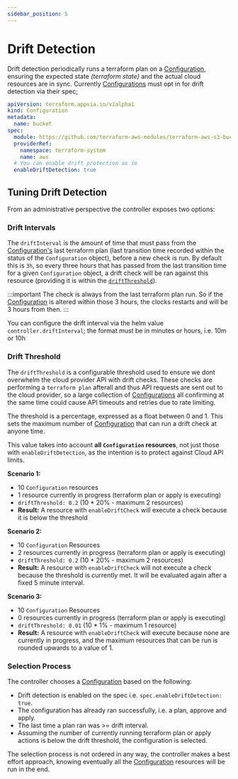 ```yaml
---
sidebar_position: 5
---
```


# Drift Detection

Drift detection periodically runs a terraform plan on a [Configuration](docs/terranetes-controller/reference/configurations.terraform.appvia.io.md), ensuring the expected state _(terraform state)_ and the actual cloud resources are in sync. Currently [Configurations](docs/terranetes-controller/reference/configurations.terraform.appvia.io.md) must opt in for drift detection via their spec;

```yaml
apiVersion: terraform.appvia.io/v1alpha1
kind: Configuration
metadata:
  name: bucket
spec:
  module: https://github.com/terraform-aws-modules/terraform-aws-s3-bucket.git?ref=v3.1.0
  providerRef:
    namespace: terraform-system
    name: aws
  # You can enable drift protection as so
  enableDriftDetection: true
```

## Tuning Drift Detection

From an administrative perspective the controller exposes two options:

### Drift Intervals

The `driftInterval` is the amount of time that must pass from the [Configuration's](docs/terranetes-controller/reference/configurations.terraform.appvia.io.md) last terraform plan (last transition time recorded within the status of the `Configuration` object), before a new check is run. By default this is `3h`, so every three hours that has passed from the last transition time for a given `Configuration` object, a drift check will be ran against this resource (providing it is within the [`driftThreshold`](#drift-threshold)).

:::important
The check is always from the last terraform plan run. So if the [Configuration](docs/terranetes-controller/reference/configurations.terraform.appvia.io.md) is altered within those 3 hours, the clocks restarts and will be 3 hours from then.
:::

You can configure the drift interval via the helm value `controller.driftInterval`; the format must be in minutes or hours, i.e. 10m or 10h

### Drift Threshold

The `driftThreshold` is a configurable threshold used to ensure we dont overwhelm the cloud provider API with drift checks. These checks are performing a `terraform plan` afterall and thus API requests are sent out to the cloud provider, so a large collection of [Configurations](docs/terranetes-controller/reference/configurations.terraform.appvia.io.md) all confirming at the same time could cause API timeouts and retries due to rate limiting.

The threshold is a percentage, expressed as a float between 0 and 1. This sets the maximum number of [Configuration](docs/terranetes-controller/reference/configurations.terraform.appvia.io.md) that can run a drift check at anyone time.

This value takes into account **all `Configuration` resources**, not just those with `enableDriftDetection`, as the intention is to protect against Cloud API limits.

**Scenario 1:**
- 10 `Configuration` resources
- 1 resource currently in progress (terraform plan or apply is executing)
- `driftThreshold: 0.2` (10 * 20% - maximum 2 resources)
- **Result:** A resource with `enableDriftCheck` will execute a check because it is below the threshold

**Scenario 2:**
- 10 `Configuration` Resources
- 2 resources currently in progress (terraform plan or apply is executing)
- `driftThreshold: 0.2` (10 * 20% - maximum 2 resources)
- **Result:** A resource with `enableDriftCheck` will not execute a check because the threshold is currently met. It will be evaluated again after a fixed 5 minute interval.

**Scenario 3:**
- 10 `Configuration` Resources
- 0 resources currently in progress (terraform plan or apply is executing)
- `driftThreshold: 0.01` (10 * 1% - maximum 1 resource)
- **Result:** A resource with `enableDriftCheck` will execute because none are currently in progress, and the maximum resources that can be run is rounded upwards to a value of 1.

### Selection Process

The controller chooses a [Configuration](docs/terranetes-controller/reference/configurations.terraform.appvia.io.md) based on the following:

* Drift detection is enabled on the spec i.e. `spec.enableDriftDetection: true`.
* The configuration has already ran successfully, i.e. a plan, approve and apply.
* The last time a plan ran was >= drift interval.
* Assuming the number of currently running terraform plan or apply actions is below the drift threshold, the configuration is selected.

The selection process is not ordered in any way, the controller makes a best effort approach, knowing eventually all the [Configuration](docs/terranetes-controller/reference/configurations.terraform.appvia.io.md) resources will be run in the end.
